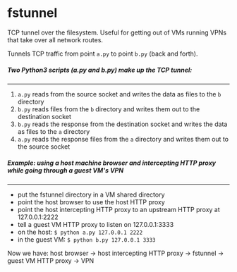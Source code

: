 # fstunnel
TCP tunnel over the filesystem. Useful for getting out of VMs running VPNs that take over all network routes.

Tunnels TCP traffic from point `a.py` to point `b.py` (back and forth).

##### Two Python3 scripts (a.py and b.py) make up the TCP tunnel:
---
1. `a.py` reads from the source socket and writes the data as files to the `b` directory
2. `b.py` reads files from the `b` directory and writes them out to the destination socket
3. `b.py` reads the response from the destination socket and writes the data as files to the `a` directory
3. `a.py` reads the response files from the `a` directory and writes them out to the source socket

##### Example: using a host machine browser and intercepting HTTP proxy while going through a guest VM's VPN
---
- put the fstunnel directory in a VM shared directory
- point the host browser to use the host HTTP proxy
- point the host intercepting HTTP proxy to an upstream HTTP proxy at 127.0.0.1:2222
- tell a guest VM HTTP proxy to listen on 127.0.0.1:3333
- on the host: `$ python a.py 127.0.0.1 2222`
- in the guest VM: `$ python b.py 127.0.0.1 3333`

Now we have: host browser -> host intercepting HTTP proxy -> fstunnel -> guest VM HTTP proxy -> VPN
